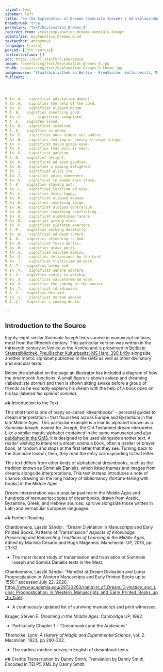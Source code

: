 ```yaml
---
layout: text
sidebar: left
title: 'On the Explanation of Dreams (Somniale Ioseph) | Ad explanandum sompnium'
breadcrumb: true
permalink: "text/Explanation_Dreams_0"
redirect_from: /text/explanation-dreams-somniale-ioseph
identifier: Explanation_Dreams_0.md
textauthor: Anonymous
language: [latin]
period: [13th_century]
textcollection: []
sdr: https://purl.stanford.edu/druid 
image: /assets/img/text/Explanation_Dreams_0.jpg
thumb: /assets/img/text/Explanation_Dreams_0-thumb.jpg
imagesource: "Staatsbibliothek zu Berlin - Preußischer Kulturbesitz, MS Ham. 390 f.49v [Public Domain]"
fulltext: |
  



¶ In .A.   significat adiutorium domini.
¶ An .A.   signifies the help of the Lord.
¶ In .B.   significat aliquod bonum.
¶ A .B.   signifies something good.
¶ In .C.       significat sanguinem.
¶ A .C.   signifes blood.
¶ In .D.   significat inimicum.
¶ A .D.   signifies an enemy.
¶ In .E.   significat noua uidere uel audire.
¶ An .E.   signifies hearing or seeing strange things.
¶ In .F.   significat malum prope esse.
¶ An .F.   signifies that evil is near.
¶ In .G.   significat gaudium.
¶ A .G.   signifies delight.
¶ In .H.   significat ad esse gaudium.
¶ An .H.   signifies a coming delighted.
¶ In .I.   significat alibi ire.
¶ An .I.   signifies going somewhere.
¶ In .K.   significat in eodem loco stare.
¶ A .K.   signifies staying put.
¶ In .L.   significat leticiam ed esse.
¶ An .L.   signifies being happy.
¶ In .M.   significat aliquod magnum.
¶ An .M.   signifies something large.
¶ In .N.   significat aloquod contrarium.
¶ An .N.   signifies something conflicting.
¶ In .O.   significat elemosinam facere.
¶ An .O.   signifies giving alms.
¶ In .P.   significat pietatem exercere.
¶ A .P.   signifies working dutifully.
¶ In .Q.   significat ad deum curere.
¶ A .Q.   signifies attending to God.
¶ In .R.   significat fossa mortis.
¶ An .R.   signifies grave peril.
¶ In .S.   significat salutem domini.
¶ An .S.   signifies deliverance by the Lord.
¶ In .T.   significat tristiciam ad esse.
¶ A .T.   signifies being sad.
¶ In .V.   Significat uenire adorare.
¶ A .V.   signifies coming to worship.
¶ In .X.   significat saluatorem ad esse.
¶ An .X.   signifies the coming of the savior.
¶ In .Y.   significat id adiuuare.
¶ A .Y.   signifies His aid.
¶ In .Ç.   significat mortem adesse.
¶ A .Ç.   Signifies a coming death.

--- 
```

## Introduction to the Source 
<p>Eighty-eight similar <em>Somniale Ioseph</em> texts survive in manuscript editions, most from the fifteenth century. This particular version was written in the thirteenth century in Venice or the Veneto and is preserved in<a href="https://digital.staatsbibliothek-berlin.de/werkansicht?PPN=PPN679690611&view=overview-toc&PHYSID=PHYS_0106&DMDID=DMDLOG_0006"> Berlin in Staatsbibliothek, Preußischer Kulturbesitz, MS Ham. 390 f.49v</a> alongside another mantic alphabet published in the <em>GMS </em>as well as other divinatory and oracular texts.</p> <p>Below the alphabet on the page an illustrator has included a diagram of how the dreambook functions. A small figure is shown asleep and dreaming (labeled <em>iste dormit</em>) and then is shown sitting awake before a group of friends as he excitedly explains his dream with the help of a book open on his lap (labeled <em>hic splanat somnia</em>).</p>
## Introduction to the Text 
<p dir="ltr" id="docs-internal-guid-33ca8981-7fff-1a21-0764-12f4073cef22">This short text is one of many so-called “dreambooks” - personal guides to dream interpretation - that flourished across Europe and Byzantium in the late Middle Ages. This particular example is a mantic alphabet known as a <em>Somniale Ioseph</em>, named for Joseph, the Old Testament dream interpreter. Like a similar mantic alphabet contained in the same manuscript and <a href="https://sourcebook.stanford.edu/text/explanation-divination-through-apostles">also published in the GMS</a>, it is designed to be used alongside another text. A reader wishing to interpret a dream opens a book, often a psalter or prayer book, at random and stops at the first letter that they see. Turning back to the Somniale Ioseph, then, they read the entry corresponding to that letter.</p> <p dir="ltr">This text differs from other kinds of alphabetical dreambooks, such as the tradition known as Somniale Danielis, which listed themes and images from dreams alongside interpretations. This text instead introduces a note of chance, drawing on the long history of bibliomancy (fortune-telling with books) in the Middle Ages.</p> <p dir="ltr">Dream interpretation was a popular pastime in the Middle Ages and hundreds of manuscript copies of dreambooks, drawn from Arabic, Byzantine, Greek, and Hebrew sources, survive alongside those written in Latin and vernacular European languages.</p>
## Further Reading 
<p dir="ltr" id="docs-internal-guid-2374469c-7fff-5c9f-a442-bbbb1a7b9ddd">Chardonnens, László Sándor.  “Dream Divination in Manuscripts and Early Printed Books: Patterns of Transmission.” <em>Aspects of Knowledge: Preserving and Reinventing Traditions of Learning in the Middle Ages</em>, edited by Marilina Cesario and Hugh Magennis. Manchester UP, 2018, pp. 23-52.</p> <ul id="docs-internal-guid-803a6b04-7fff-a417-d5a7-e2ef567b0659"> <li dir="ltr"> <p dir="ltr" role="presentation">The most recent study of transmission and translation of Somniale Ioseph and Somnia Danielis texts in the West.</p> </li> </ul> <p dir="ltr">Chardonnens, László Sándor. “Handlist of Dream Divination and Lunar Prognostication in Western Manuscripts and Early Printed Books up to 1550,” accessed July 22, 2020,<a href="https://www.academia.edu/29720263/Handlist_of_Dream_Divination_and_Lunar_Prognostication_in_Western_Manuscripts_and_Early_Printed_Books_up_to_1550"> https://www.academia.edu/29720263/Handlist_of_Dream_Divination_and_Lunar_Prognostication_in_Western_Manuscripts_and_Early_Printed_Books_up_to_1550</a>.</p> <ul id="docs-internal-guid-16da9079-7fff-0450-0056-ac10141868de"> <li dir="ltr"> <p dir="ltr" role="presentation">A continuously updated list of surviving manuscript and print witnesses.</p> </li> </ul> <p dir="ltr">Kruger, Steven F. <em>Dreaming in the Middle Ages. </em>Cambridge UP, 1992.</p> <ul> <li dir="ltr"> <p dir="ltr" role="presentation">Particularly Chapter 1 - “Dreambooks and the Audiences”</p> </li> </ul> <p>Thorndike, Lynn. <em>A History of Magic and Experimental Science</em>, vol. 2. Macmillan, 1923, pp 290-302.</p> <ul> <li>The earliest modern survey in English of dreambook texts.</li> </ul>
## Credits
Transcription by Danny Smith, Translation by Danny Smith, Encoded in TEI P5 XML by Danny Smith
